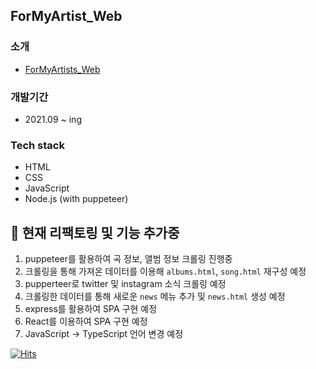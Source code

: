 ## ForMyArtist_Web
### 소개
- [ForMyArtists_Web](https://beurmuz.github.io/ForMyArtist_Web/)
<!-- 은 본 개발자가 존경하고 또 좋아하는 아티스트에 대한 정보를 확인할 수 있는 웹 사이트 입니다. 
- 아티스트에 대한 앨범이나 곡 정보, 최신 정보를 업데이트 받고, 더 나아가 아티스트의 공식 스케줄까지 확인할 수 있는 웹사이트로 개발하고자 합니다. 
 -->

### 개발기간
- 2021.09 ~ ing


### Tech stack
- HTML
- CSS
- JavaScript
- Node.js (with puppeteer)


## 🔧 현재 리팩토링 및 기능 추가중
1. puppeteer를 활용하여 곡 정보, 앨범 정보 크롤링 진행중
2. 크롤링을 통해 가져온 데이터를 이용해 `albums.html`, `song.html` 재구성 예정
3. pupperteer로 twitter 및 instagram 소식 크롤링 예정 
4. 크롤링한 데이터를 통해 새로운 `news` 메뉴 추가 및 `news.html` 생성 예정 
5. express를 활용하여 SPA 구현 예정
6. React를 이용하여 SPA 구현 예정
7. JavaScript -> TypeScript 언어 변경 예정 

[![Hits](https://hits.seeyoufarm.com/api/count/incr/badge.svg?url=https%3A%2F%2Fgithub.com%2Fbeurmuz%2FForMyArtist_Web&count_bg=%23E0528A&title_bg=%23555555&icon=&icon_color=%23E7E7E7&title=VIEWS&edge_flat=true)](https://hits.seeyoufarm.com)
